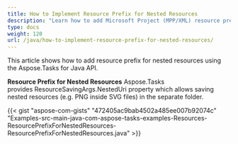 ```yaml
---
title: How to Implement Resource Prefix for Nested Resources
description: "Learn how to add Microsoft Project (MPP/XML) resource prefixes in a case of nested resources using Aspose.Tasks for Java."
type: docs
weight: 120
url: /java/how-to-implement-resource-prefix-for-nested-resources/
---
```


This article shows how to add resource prefix for nested resources using the Aspose.Tasks for Java API.

**Resource Prefix for Nested Resources**
Aspose.Tasks provides ResourceSavingArgs.NestedUri property which allows saving nested resources (e.g. PNG inside SVG files) in the separate folder.

{{< gist "aspose-com-gists" "472405ac9bab4502a485ee007b92074c" "Examples-src-main-java-com-aspose-tasks-examples-Resources-ResourcePrefixForNestedResources-ResourcePrefixForNestedResources.java" >}}
